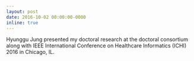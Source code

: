 ```yaml
---
layout: post
date: 2016-10-02 00:00:00-0000
inline: true
---
```


Hyunggu Jung presented my doctoral research at the doctoral consortium along with IEEE International Conference on Healthcare Informatics (ICHI) 2016 in Chicago, IL.
